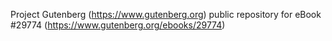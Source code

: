Project Gutenberg (https://www.gutenberg.org) public repository for eBook #29774 (https://www.gutenberg.org/ebooks/29774)
